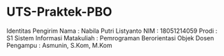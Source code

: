 # UTS-Praktek-PBO
Identitas Pengirim
Nama            : Nabila Putri Listyanto
NIM             : 18051214059
Prodi           : S1 Sistem Informasi
Matakuliah      : Pemrograman Berorientasi Objek
Dosen Pengampu  : Asmunin, S.Kom, M.Kom
